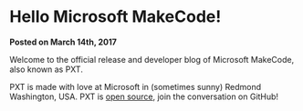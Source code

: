 # Hello Microsoft MakeCode!

**Posted on March 14th, 2017**

Welcome to the official release and developer blog of Microsoft MakeCode, also known as PXT.

PXT is made with love at Microsoft in (sometimes sunny) Redmond Washington, USA. 
PXT is [open source](/open-source), join the conversation on GitHub!